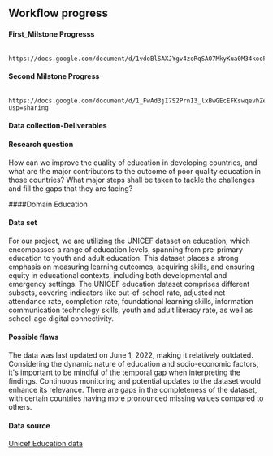 ## Workflow progress
#### First_Milstone Progresss
          https://docs.google.com/document/d/1vdoBlSAXJYgv4zoRqSAO7MkyKua0M34kooFTypbseYE/edit

#### Second Milstone Progress
          https://docs.google.com/document/d/1_FwAd3jI7S2PrnI3_lxBwGEcEFKswqevhZed6vOJn0o/edit?usp=sharing

#### Data collection-Deliverables

#### Research question

How can we improve the quality of education in developing countries, and what are the major contributors to the outcome of poor quality education in those countries? What major steps shall be taken to tackle the challenges and fill the gaps that they are facing?



####Domain
Education

#### Data set
For our project, we are utilizing the UNICEF dataset on education, which encompasses a range of education levels, spanning from pre-primary education to youth and adult education. This dataset places a strong emphasis on measuring learning outcomes, acquiring skills, and ensuring equity in educational contexts, including both developmental and emergency settings.
The UNICEF education dataset comprises different subsets, covering indicators like out-of-school rate, adjusted net attendance rate, completion rate, foundational learning skills, information communication technology skills, youth and adult literacy rate, as well as school-age digital connectivity.

#### Possible flaws
The data was last updated on June 1, 2022, making it relatively outdated. Considering the dynamic nature of education and socio-economic factors, it's important to be mindful of the temporal gap when interpreting the findings. Continuous monitoring and potential updates to the dataset would enhance its relevance.
There are gaps in the completeness of the dataset, with certain countries having more pronounced missing values compared to others.
#### Data source
<a href="https://data.unicef.org/topic/education/overview/">Unicef Education data</a>
